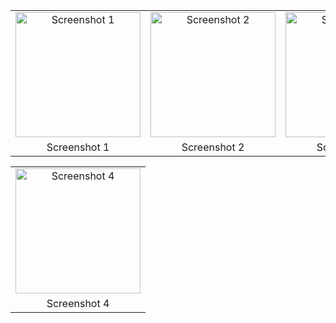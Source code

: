 <table>
  <tr>
    <td align="center">
      <img src="https://github.com/Boxodir0606/Puzzle_15/assets/139221733/dc1dcdce-7104-4d0f-b321-d31443b09b33" width="200" alt="Screenshot 1">
    </td>
    <td align="center">
      <img src="https://github.com/Boxodir0606/Puzzle_15/assets/139221733/99434cad-af26-40ea-884c-ec790723b375" width="200" alt="Screenshot 2">
    </td>
    <td align="center">
      <img src="https://github.com/Boxodir0606/Puzzle_15/assets/139221733/bd8a0fee-e67d-456e-9a78-b6a88f625069-aacbb893ecc4" width="200" alt="Screenshot 3">
    </td>
  </tr>
  <tr>
    <td align="center">
      Screenshot 1
    </td>
    <td align="center">
      Screenshot 2
    </td>
    <td align="center">
      Screenshot 3
    </td>
  </tr>
</table>

<table>
  <tr>
    <td align="center">
      <img src="https://github.com/Boxodir0606/Puzzle_15/assets/139221733/d63e7810-053c-48f0-98b5-f85554923654" width="200" alt="Screenshot 4">
    </td>
    
  <tr>
    <td align="center">
      Screenshot 4
    </td>

  </tr>
</table>
